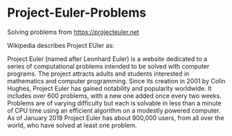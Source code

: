 # Project-Euler-Problems
Solving problems from https://projecteuler.net

Wikipedia describes Project EUler as:

Project Euler (named after Leonhard Euler) is a website dedicated to a series of computational problems intended to be solved with computer programs. The project attracts adults and students interested in mathematics and computer programming. Since its creation in 2001 by Colin Hughes, Project Euler has gained notability and popularity worldwide. It includes over 600 problems, with a new one added once every two weeks. Problems are of varying difficulty but each is solvable in less than a minute of CPU time using an efficient algorithm on a modestly powered computer. As of January 2019 Project Euler has about 900,000 users, from all over the world, who have solved at least one problem.
